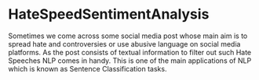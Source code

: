 # HateSpeedSentimentAnalysis
Sometimes we come across some social media post whose main aim is to spread hate and controversies or use abusive language on social media platforms. 
As the post consists of textual information to filter out such Hate Speeches NLP comes in handy. This is one of the main applications of NLP which is known as Sentence Classification tasks.
